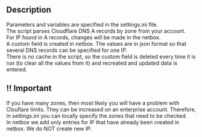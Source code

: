 ## Description
Parameters and variables are specified in the settings.ini file.  
The script parses Cloudflare DNS A records by zone from your account.  
For IP found in A records, changes will be made in the netbox.  
A custom field is created in netbox. The values are in json format so that several DNS records can be specified for one IP.  
There is no cache in the script, so the custom field is deleted every time it is run (to clear all the values from it) and recreated and updated data is entered.  
## !! Important
If you have many zones, then most likely you will have a problem with Clouflare limits. They can be increased on an enterprise account. Therefore, in settings.ini you can locally specify the zones that need to be checked.  
In netbox we add only entries for IP that have already been created in netbox. We do NOT create new IP.  
